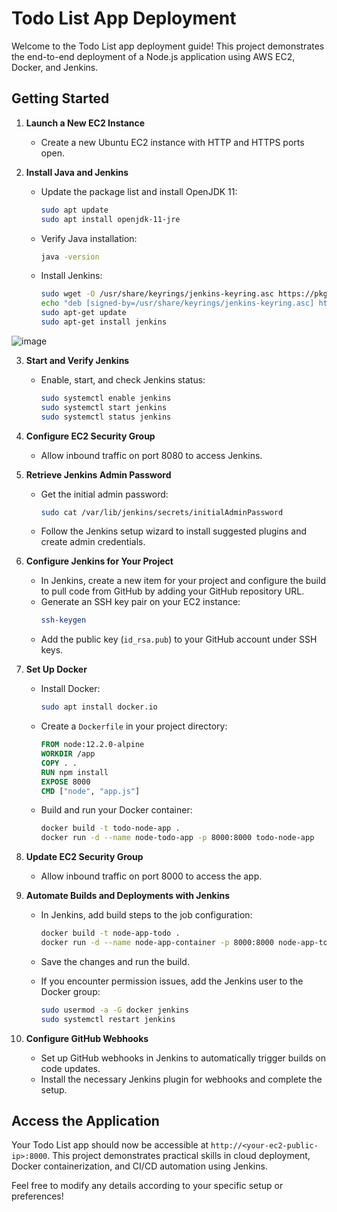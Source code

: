 # Todo List App Deployment

Welcome to the Todo List app deployment guide! This project demonstrates the end-to-end deployment of a Node.js application using AWS EC2, Docker, and Jenkins.

## Getting Started

1. **Launch a New EC2 Instance**

   - Create a new Ubuntu EC2 instance with HTTP and HTTPS ports open.

2. **Install Java and Jenkins**

   - Update the package list and install OpenJDK 11:
     ```bash
     sudo apt update
     sudo apt install openjdk-11-jre
     ```
   - Verify Java installation:
     ```bash
     java -version
     ```
   - Install Jenkins:
     ```bash
     sudo wget -O /usr/share/keyrings/jenkins-keyring.asc https://pkg.jenkins.io/debian-stable/jenkins.io-2023.key
     echo "deb [signed-by=/usr/share/keyrings/jenkins-keyring.asc] https://pkg.jenkins.io/debian-stable binary/" | sudo tee /etc/apt/sources.list.d/jenkins.list > /dev/null
     sudo apt-get update
     sudo apt-get install jenkins
     ```
![image](https://github.com/user-attachments/assets/d3677c22-2c40-49e9-a1cb-2ef534ee635f)

3. **Start and Verify Jenkins**

   - Enable, start, and check Jenkins status:
     ```bash
     sudo systemctl enable jenkins
     sudo systemctl start jenkins
     sudo systemctl status jenkins
     ```

4. **Configure EC2 Security Group**

   - Allow inbound traffic on port 8080 to access Jenkins.

5. **Retrieve Jenkins Admin Password**

   - Get the initial admin password:
     ```bash
     sudo cat /var/lib/jenkins/secrets/initialAdminPassword
     ```

   - Follow the Jenkins setup wizard to install suggested plugins and create admin credentials.

6. **Configure Jenkins for Your Project**

   - In Jenkins, create a new item for your project and configure the build to pull code from GitHub by adding your GitHub repository URL.
   - Generate an SSH key pair on your EC2 instance:
     ```bash
     ssh-keygen
     ```
   - Add the public key (`id_rsa.pub`) to your GitHub account under SSH keys.

7. **Set Up Docker**

   - Install Docker:
     ```bash
     sudo apt install docker.io
     ```
   - Create a `Dockerfile` in your project directory:
     ```dockerfile
     FROM node:12.2.0-alpine
     WORKDIR /app
     COPY . .
     RUN npm install
     EXPOSE 8000
     CMD ["node", "app.js"]
     ```
   - Build and run your Docker container:
     ```bash
     docker build -t todo-node-app .
     docker run -d --name node-todo-app -p 8000:8000 todo-node-app
     ```

8. **Update EC2 Security Group**

   - Allow inbound traffic on port 8000 to access the app.

9. **Automate Builds and Deployments with Jenkins**

   - In Jenkins, add build steps to the job configuration:
     ```bash
     docker build -t node-app-todo .
     docker run -d --name node-app-container -p 8000:8000 node-app-todo
     ```
   - Save the changes and run the build.

   - If you encounter permission issues, add the Jenkins user to the Docker group:
     ```bash
     sudo usermod -a -G docker jenkins
     sudo systemctl restart jenkins
     ```

10. **Configure GitHub Webhooks**

    - Set up GitHub webhooks in Jenkins to automatically trigger builds on code updates.
    - Install the necessary Jenkins plugin for webhooks and complete the setup.

## Access the Application

Your Todo List app should now be accessible at `http://<your-ec2-public-ip>:8000`. This project demonstrates practical skills in cloud deployment, Docker containerization, and CI/CD automation using Jenkins.

Feel free to modify any details according to your specific setup or preferences!

